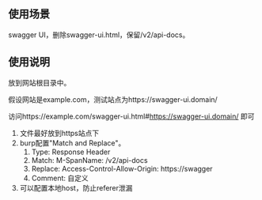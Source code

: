 ## 使用场景
swagger UI，删除swagger-ui.html，保留/v2/api-docs。

## 使用说明
放到网站根目录中。

假设网站是example.com，测试站点为https://swagger-ui.domain/ 

访问https://example.com/swagger-ui.html#https://swagger-ui.domain/ 即可

1. 文件最好放到https站点下
2. burp配置"Match and Replace"。
    1. Type: Response Header
    2. Match: M-SpanName: /v2/api-docs
    3. Replace: Access-Control-Allow-Origin: https://swagger
    4. Comment: 自定义
3. 可以配置本地host，防止referer泄漏